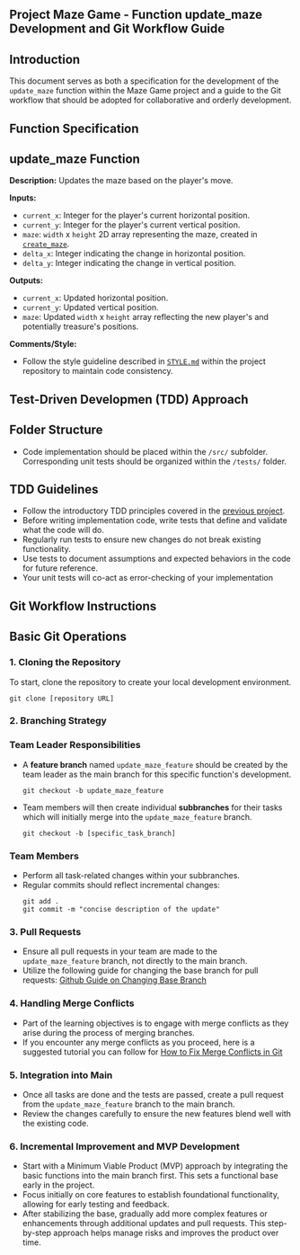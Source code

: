 ## Project **Maze Game** - Function update_maze Development and Git Workflow Guide

## Introduction

This document serves as both a specification for the development of the `update_maze` function within the Maze Game project and a guide to the Git workflow that should be adopted for collaborative and orderly development.

## Function Specification

## **update_maze Function**

**Description:**
Updates the maze based on the player's move.

**Inputs:**

- `current_x`: Integer for the player's current horizontal position.
- `current_y`: Integer for the player's current vertical position.
- `maze`: `width` x `height` 2D array representing the maze, created in [`create_maze`](https://github.com/zukixa/level1/tree/main/create-maze#create-maze-function).
- `delta_x`: Integer indicating the change in horizontal position.
- `delta_y`: Integer indicating the change in vertical position.

**Outputs:**

- `current_x`: Updated horizontal position.
- `current_y`: Updated vertical position.
- `maze`: Updated `width` x `height` array reflecting the new player's and potentially treasure's positions.

**Comments/Style:**

- Follow the style guideline described in [`STYLE.md`](https://github.com/zukixa/level1/blob/main/STYLE.md) within the project repository to maintain code consistency.

## Test-Driven Developmen (TDD) Approach

## **Folder Structure**

- Code implementation should be placed within the `/src/` subfolder.
  Corresponding unit tests should be organized within the `/tests/` folder.

## **TDD Guidelines**

- Follow the introductory TDD principles covered in the [previous project](https://github.com/css-software-engineering-studio/sample-tdd).
- Before writing implementation code, write tests that define and validate what the code will do.
- Regularly run tests to ensure new changes do not break existing functionality.
- Use tests to document assumptions and expected behaviors in the code for future reference.
- Your unit tests will co-act as error-checking of your implementation

## Git Workflow Instructions

## Basic Git Operations

### 1. **Cloning the Repository**

To start, clone the repository to create your local development environment.

```
git clone [repository URL]
```

### 2. **Branching Strategy**

### Team Leader Responsibilities

- A **feature branch** named `update_maze_feature` should be created by the team leader as the main branch for this specific function's development.
  ```
  git checkout -b update_maze_feature
  ```
- Team members will then create individual **subbranches** for their tasks which will initially merge into the `update_maze_feature` branch.
  ```
  git checkout -b [specific_task_branch]
  ```

### Team Members

- Perform all task-related changes within your subbranches.
- Regular commits should reflect incremental changes:
  ```
  git add .
  git commit -m "concise description of the update"
  ```

### 3. **Pull Requests**

- Ensure all pull requests in your team are made to the `update_maze_feature` branch, not directly to the main branch.
- Utilize the following guide for changing the base branch for pull requests: [Github Guide on Changing Base Branch](https://docs.github.com/en/pull-requests/collaborating-with-pull-requests/proposing-changes-to-your-work-with-pull-requests/changing-the-base-branch-of-a-pull-request)

### 4. **Handling Merge Conflicts**

- Part of the learning objectives is to engage with merge conflicts as they arise during the process of merging branches.
- If you encounter any merge conflicts as you proceed, here is a suggested tutorial you can follow for [How to Fix Merge Conflicts in Git](https://www.freecodecamp.org/news/how-to-fix-merge-conflicts-in-git/)

### 5. **Integration into Main**

- Once all tasks are done and the tests are passed, create a pull request from the `update_maze_feature` branch to the main branch.
- Review the changes carefully to ensure the new features blend well with the existing code.

### 6. **Incremental Improvement and MVP Development**

- Start with a Minimum Viable Product (MVP) approach by integrating the basic functions into the main branch first. This sets a functional base early in the project.
- Focus initially on core features to establish foundational functionality, allowing for early testing and feedback.
- After stabilizing the base, gradually add more complex features or enhancements through additional updates and pull requests. This step-by-step approach helps manage risks and improves the product over time.
